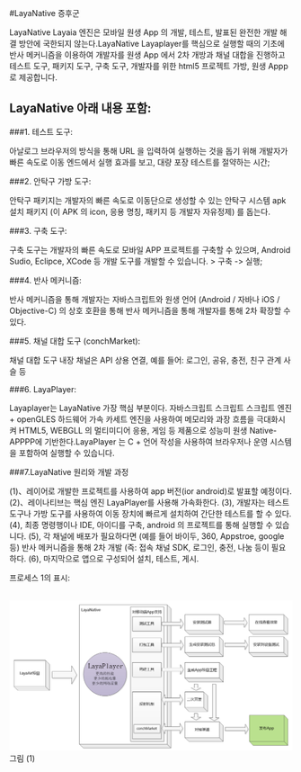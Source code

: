 #LayaNative 증후군



LayaNative Layaia 엔진은 모바일 원생 App 의 개발, 테스트, 발표된 완전한 개발 해결 방안에 국한되지 않는다.LayaNative Layaplayer를 핵심으로 실행할 때의 기초에 반사 메커니즘을 이용하여 개발자를 원생 App 에서 2차 개방과 채널 대합을 진행하고 테스트 도구, 패키지 도구, 구축 도구, 개발자를 위한 html5 프로젝트 가방, 원생 Appp로 제공합니다.



##   **LayaNative 아래 내용 포함:**


###1. 테스트 도구:

아날로그 브라우저의 방식을 통해 URL 을 입력하여 실행하는 것을 돕기 위해 개발자가 빠른 속도로 이동 엔드에서 실행 효과를 보고, 대량 포장 테스트를 절약하는 시간;



###2. 안탁구 가방 도구:



안탁구 패키지는 개발자의 빠른 속도로 이동단으로 생성할 수 있는 안탁구 시스템 apk 설치 패키지 (이 APK 의 icon, 응용 명칭, 패키지 등 개발자 자유정제) 를 돕는다.



###3. 구축 도구:



구축 도구는 개발자의 빠른 속도로 모바일 APP 프로젝트를 구축할 수 있으며, Android Sudio, Eclipce, XCode 등 개발 도구를 개발할 수 있습니다. > 구축 -> 실행;



###4. 반사 메커니즘:



반사 메커니즘을 통해 개발자는 자바스크립트와 원생 언어 (Android / 자바나 iOS / Objective-C) 의 상호 호환을 통해 반사 메커니즘을 통해 개발자를 통해 2차 확장할 수 있다.



###5. 채널 대합 도구 (conchMarket):



채널 대합 도구 내장 채널은 API 상용 연결, 예를 들어: 로그인, 공유, 충전, 친구 관계 사슬 등



###6. LayaPlayer:



Layaplayer는 LayaNative 가장 핵심 부분이다. 자바스크립트 스크립트 스크립트 엔진 + openGLES 하드웨어 가속 카세트 엔진을 사용하여 메모리와 과장 흐름을 극대화시켜 HTML5, WEBGLL 의 멀티미디어 응용, 게임 등 제품으로 성능미 원생 Native-APPPP에 기반한다.LayaPlayer 는 C + 언어 작성을 사용하여 브라우저나 운영 시스템을 포함하여 실행할 수 있습니다.



###7.LayaNative 원리와 개발 과정




(1)、레이어로 개발한 프로젝트를 사용하여 app 버전(ior android)로 발표할 예정이다.
(2)、레이나티브는 핵심 엔진 LayaPlayer를 사용해 가속화한다.
(3), 개발자는 테스트 도구나 가방 도구를 사용하여 이동 장치에 빠르게 설치하여 간단한 테스트를 할 수 있다.
(4), 최종 명령행이나 IDE, 아이디를 구축, android 의 프로젝트를 통해 실행할 수 있습니다.
(5), 각 채널에 배포가 필요하다면 (예를 들어 바이두, 360, Appstroe, google 등) 반사 메커니즘을 통해 2차 개발 (즉: 접속 채널 SDK, 로그인, 충전, 나눔 등이 필요하다.
(6), 마지막으로 앱으로 구성되어 설치, 테스트, 게시.

프로세스 1의 표시:



​	![blob.png](img/1.png)
그림 (1)



